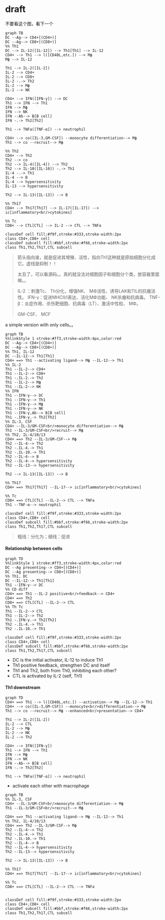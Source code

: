 # draft

不要看这个图，看下一个

```mermaid
graph TB
DC --Ag--> CD4+[(CD4+)]
DC --Ag--> CD8+[(CD8+)]
%% Th1
DC --> IL-12([IL-12]) --> Th1[Th1] --> IL-12
CD4+ --> Th1 --> l([CD40L,etc.]) --> Mϕ
Mϕ --> IL-12

Th1 --> IL-2([IL-2])
IL-2 --> CD4+
IL-2 --> CD8+
IL-2 -.-> Th2
IL-2 --> Mϕ
IL-2 --> NK

CD4+ --> IFN([IFN-γ]) --> DC
Th1 --> IFN --> Th1
IFN --> Mϕ
IFN --> NK
IFN --Ab--> B[B cell]
IFN -.-> Th2[Th2]

Th1 --> TNFa([TNF-α]) --> neutrophil

CD4+ --> co([IL-3,GM-CSF]) --monocyte differentiation--> Mϕ
Th1 --> co --recruit--> Mϕ

%% Th2
CD4+ --> Th2 
Th2 --> co
Th2 --> IL-4([IL-4]) --> Th2
Th2 --> IL-10([IL-10]) -.-> Th1
IL-4 -.-> Th1
IL-4 --> B
IL-4 --> hypersensitivity
IL-13 --> hypersensitivity

Th2 --> IL-13([IL-13]) --> B

%% Th17
CD4+ --> Th17[Th17] --> IL-17([IL-17]) --> ic[inflammatory<br/>cytokines]

%% Tc
CD8+ --> CTL[CTL] --> IL-2 --> CTL --> TNFa

classDef cell fill:#f9f,stroke:#333,stroke-width:2px
class CD4+,CD8+ cell
classDef subcell fill:#bbf,stroke:#f66,stroke-width:2px
class Th1,Th2,Th17,CTL subcell
```

> 箭头指向谁，就是促进其增殖、活性，指向Th1这种就是原始细胞分化成它。虚线是抑制！！
>
> 太丑了，可以看源码。。真的就没法对细胞因子和细胞分个类，放容器里面嘛。。

> IL-2 ：刺激Tc、 Th分化，增强NK、 MФ活性、诱导LAK和TIL的抗瘤活性。
> IFN-γ：促进MHCⅡ/Ⅰ表达、活化MФ功能、 NK杀瘤和抗病毒。
> TNF-β：炎症作用、杀伤靶细胞、抗病毒（LT）、激活中性粒、 MФ。  
>
> GM-CSF、 MCF  

a simple version with only cells。。

```mermaid
graph TB
%%linkStyle 1 stroke:#ff3,stroke-width:4px,color:red
DC --Ag--> CD4+[(CD4+)]
DC --Ag--> CD8+[(CD8+)]
%% Th1, IL-12
DC --IL-12--> Th1[Th1]
CD4+ ==> Th1 --activating ligand--> Mϕ --IL-12--> Th1
%% IL-2
Th1 --IL-2--> CD4+
Th1 --IL-2--> CD8+
Th1 -.IL-2.-> Th2
Th1 --IL-2--> Mϕ
Th1 --IL-2--> NK
%% IFN
Th1 --IFN-γ--> DC
Th1 --IFN-γ--> Th1
Th1 --IFN-γ--> Mϕ
Th1 --IFN-γ--> NK
Th1 --IFN-γ,Ab--> B[B cell]
Th1 -.IFN-γ.-> Th2[Th2]
%% IL-3, CSF
CD4+ --IL-3/GM-CSF<br/>monocyte differentiation--> Mϕ
Th1 --IL-3/GM-CSF<br/>recruit--> Mϕ
%% Th2, IL-4/10/13
CD4+ ==> Th2 --IL-3/GM-CSF--> Mϕ
Th2 --IL-4--> Th2
Th2 -.IL-4.-> Th1
Th2 -.IL-10.-> Th1
Th2 --IL-4--> B
Th2 --IL-4--> hypersensitivity
Th2 --IL-13--> hypersensitivity

Th2 --> IL-13([IL-13]) --> B

%% Th17
CD4+ ==> Th17[Th17] --IL-17--> ic[inflammatory<br/>cytokines]

%% Tc
CD8+ ==> CTL[CTL] --IL-2--> CTL --> TNFa
Th1 --TNF-α--> neutrophil

classDef cell fill:#f9f,stroke:#333,stroke-width:2px
class CD4+,CD8+ cell
classDef subcell fill:#bbf,stroke:#f66,stroke-width:2px
class Th1,Th2,Th17,CTL subcell
```

> 粗线：分化为；细线：促进





#### Relationship between cells

```mermaid
graph TD
%%linkStyle 1 stroke:#ff3,stroke-width:4px,color:red
DC --Ag presenting--> CD4+[(CD4+)]
DC --Ag presenting--> CD8+[(CD8+)]
%% Th1, DC
DC --IL-12--> Th1[Th1]
Th1 --IFN-γ--> DC
%% CD diff
CD4+ ==> Th1 --IL-2 positive<br/>feedback--> CD4+
CD4+ ==> Th2
CD8+ ==> CTL[CTL] --IL-2--> CTL
%% Th Tc
Th1 --IL-2--> CTL
Th1 --IL-2--> Th2
Th1 -.IFN-γ.-> Th2[Th2]
Th2 -.IL-4.-> Th1
Th2 -.IL-10.-> Th1

classDef cell fill:#f9f,stroke:#333,stroke-width:2px
class CD4+,CD8+ cell
classDef subcell fill:#bbf,stroke:#f66,stroke-width:2px
class Th1,Th2,Th17,CTL subcell
```

- DC is the initial activator, IL-12 to induce Th1
- Th1 positive feedback, strengthen DC and itself
- Th1 and Th2, both from Th0, inhibiting each other?
- CTL is activated by IL-2 (self, Th1)

#### Th1 downstream

```mermaid
graph TD
CD4+ ==> Th1 --> l([CD40L,etc.]) --activation--> Mϕ --IL-12--> Th1
CD4+ --> co([IL-3,GM-CSF]) --monocyte<br/>differentiation--> Mϕ
Th1 --> co --recruit--> Mϕ --enhanced<br/>presentation--> CD4+

Th1 --> IL-2([IL-2])
IL-2 --> CTL
IL-2 --> Mϕ
IL-2 --> NK
IL-2 --> Th2

CD4+ --> IFN([IFN-γ])
Th1 --> IFN --> Th1
IFN --> Mϕ
IFN --> NK
IFN --Ab--> B[B cell]
IFN -.-> Th2[Th2]

Th1 --> TNFa([TNF-α]) --> neutrophil
```

- activate each other with macrophage



```mermaid
graph TB
%% IL-3, CSF
CD4+ --IL-3/GM-CSF<br/>monocyte differentiation--> Mϕ
Th1 --IL-3/GM-CSF<br/>recruit--> Mϕ

CD4+ ==> Th1 --activating ligand--> Mϕ --IL-12--> Th1
%% Th2, IL-4/10/13
CD4+ ==> Th2 --IL-3/GM-CSF--> Mϕ
Th2 --IL-4--> Th2
Th2 -.IL-4.-> Th1
Th2 -.IL-10.-> Th1
Th2 --IL-4--> B
Th2 --IL-4--> hypersensitivity
Th2 --IL-13--> hypersensitivity

Th2 --> IL-13([IL-13]) --> B

%% Th17
CD4+ ==> Th17[Th17] --IL-17--> ic[inflammatory<br/>cytokines]

%% Tc
CD8+ ==> CTL[CTL] --IL-2--> CTL --> TNFa


classDef cell fill:#f9f,stroke:#333,stroke-width:2px
class CD4+,CD8+ cell
classDef subcell fill:#bbf,stroke:#f66,stroke-width:2px
class Th1,Th2,Th17,CTL subcell
```








